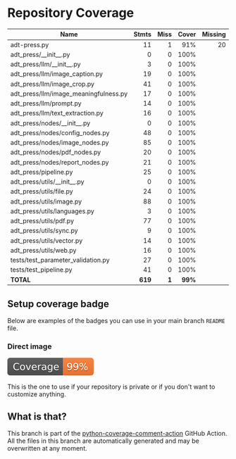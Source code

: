 # Repository Coverage



| Name                                    |    Stmts |     Miss |   Cover |   Missing |
|---------------------------------------- | -------: | -------: | ------: | --------: |
| adt-press.py                            |       11 |        1 |     91% |        20 |
| adt\_press/\_\_init\_\_.py              |        0 |        0 |    100% |           |
| adt\_press/llm/\_\_init\_\_.py          |        3 |        0 |    100% |           |
| adt\_press/llm/image\_caption.py        |       19 |        0 |    100% |           |
| adt\_press/llm/image\_crop.py           |       41 |        0 |    100% |           |
| adt\_press/llm/image\_meaningfulness.py |       17 |        0 |    100% |           |
| adt\_press/llm/prompt.py                |       14 |        0 |    100% |           |
| adt\_press/llm/text\_extraction.py      |       16 |        0 |    100% |           |
| adt\_press/nodes/\_\_init\_\_.py        |        0 |        0 |    100% |           |
| adt\_press/nodes/config\_nodes.py       |       48 |        0 |    100% |           |
| adt\_press/nodes/image\_nodes.py        |       85 |        0 |    100% |           |
| adt\_press/nodes/pdf\_nodes.py          |       20 |        0 |    100% |           |
| adt\_press/nodes/report\_nodes.py       |       21 |        0 |    100% |           |
| adt\_press/pipeline.py                  |       25 |        0 |    100% |           |
| adt\_press/utils/\_\_init\_\_.py        |        0 |        0 |    100% |           |
| adt\_press/utils/file.py                |       24 |        0 |    100% |           |
| adt\_press/utils/image.py               |       88 |        0 |    100% |           |
| adt\_press/utils/languages.py           |        3 |        0 |    100% |           |
| adt\_press/utils/pdf.py                 |       77 |        0 |    100% |           |
| adt\_press/utils/sync.py                |        9 |        0 |    100% |           |
| adt\_press/utils/vector.py              |       14 |        0 |    100% |           |
| adt\_press/utils/web.py                 |       16 |        0 |    100% |           |
| tests/test\_parameter\_validation.py    |       27 |        0 |    100% |           |
| tests/test\_pipeline.py                 |       41 |        0 |    100% |           |
|                               **TOTAL** |  **619** |    **1** | **99%** |           |


## Setup coverage badge

Below are examples of the badges you can use in your main branch `README` file.

### Direct image

[![Coverage badge](https://github.com/unicef/adt-press/raw/python-coverage-comment-action-data/badge.svg)](https://github.com/unicef/adt-press/tree/python-coverage-comment-action-data)

This is the one to use if your repository is private or if you don't want to customize anything.



## What is that?

This branch is part of the
[python-coverage-comment-action](https://github.com/marketplace/actions/python-coverage-comment)
GitHub Action. All the files in this branch are automatically generated and may be
overwritten at any moment.